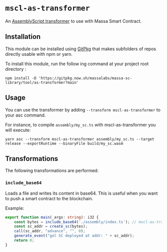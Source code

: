 # `mscl-as-transformer`

An [AssemblyScript transformer](https://www.assemblyscript.org/compiler.html#transforms) to use with Massa Smart Contract.

## Installation

This module can be installed using [GitPkg](https://gitpkg.vercel.app/) that makes subfolders of repos directly usable with npm or yarn.

To install this module, run the follow  ing command at your project root directory :

```shell
npm install -D 'https://gitpkg.now.sh/massalabs/massa-sc-library/tool/as-transformer?main'
```

## Usage

You can use the transformer by adding `--transform mscl-as-transformer` to your asc command.

For instance, to compile `assembly/my_sc.ts` with mscl-as-transformer you will execute:

```shell
yarn asc --transform mscl-as-transformer assembly/my_sc.ts --target release --exportRuntime --binaryFile build/my_sc.wasm
```

## Transformations

The following transformations are performed:

### `include_base64`

Loads a file and writes its content in base64. This is useful when you want to push a smart contract to the blockchain.

Example:
```typescript
export function main(_args: string): i32 {
    const bytes = include_base64('./assembly/index.ts'); // mscl-as-transformer will read the file, encode it in base64 and put the result in a string used to initialize `bytes`.
    const sc_addr = create_sc(bytes);
    call(sc_addr, "advance", "", 0);
    generate_event("gol SC deployed at addr: " + sc_addr);
    return 0;
}
```

